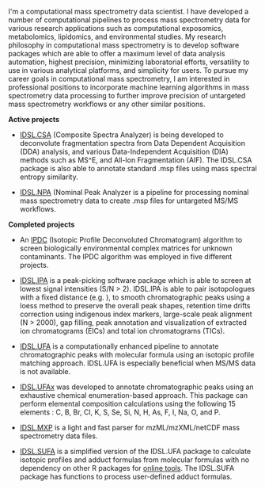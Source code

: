 I'm a computational mass spectrometry data scientist. I have developed a number of computational pipelines to process mass spectrometry data for various research applications such as computational exposomics, metabolomics, lipidomics, and environmental studies. My research philosophy in computational mass spectrometry is to develop software packages which are able to offer a maximum level of data analysis automation, highest precision, minimizing laboratorial efforts, versatility to use in various analytical platforms, and simplicity for users. To pursue my career goals in computational mass spectrometry, I am interested in professional positions to incorporate machine learning algorithms in mass spectrometry data processing to further improve precision of untargeted mass spectrometry workflows or any other similar positions.

**Active projects**

  - [IDSL.CSA](https://github.com/idslme/IDSL.CSA) (Composite Spectra Analyzer) is being developed to deconvolute fragmentation spectra from Data Dependent Acquisition (DDA) analysis, and various Data-Independent Acquisition (DIA) methods such as MS^E, and All-Ion Fragmentation (AIF). The IDSL.CSA package is also able to annotate standard .msp files using mass spectral entropy similarity.

  - [IDSL.NPA](https://github.com/idslme/IDSL.NPA) (Nominal Peak Analyzer is a pipeline for processing nominal mass spectrometry data to create .msp files for untargeted MS/MS workflows.

**Completed projects**

  - An [IPDC](https://github.com/sajfb/Isotopic-Profile-Deconvolution-Chromatogram-IPDC-algorithm) (Isotopic Profile Deconvoluted Chromatogram) algorithm to screen biologically environmental complex matrices for unknown contaminants. The IPDC algorithm was employed in five different projects.

  - [IDSL.IPA](https://github.com/idslme/IDSL.IPA) is a peak-picking software package which is able to screen at lowest signal intensities (S/N > 2). IDSL.IPA is able to pair isotopologues with a fixed distance (e.g. ), to smooth chromatographic peaks using a loess method to preserve the overall peak shapes, retention time drifts correction using indigenous index markers, large-scale peak alignment (N > 2000), gap filling, peak annotation and visualization of extracted ion chromatograms (EICs) and total ion chromatograms (TICs).

  - [IDSL.UFA](https://github.com/idslme/IDSL.UFA) is a computationally enhanced pipeline to annotate chromatographic peaks with molecular formula using an isotopic profile matching approach. IDSL.UFA is especially beneficial when MS/MS data is not available.

  - [IDSL.UFAx](https://github.com/idslme/IDSL.UFAx) was developed to annotate chromatographic peaks using an exhaustive chemical enumeration-based approach. This package can perform elemental composition calculations using the following 15 elements : C, B, Br, Cl, K, S, Se, Si, N, H, As, F, I, Na, O, and P.

  - [IDSL.MXP](https://github.com/idslme/IDSL.MXP) is a light and fast parser for mzML/mzXML/netCDF mass spectrometry data files.

  - [IDSL.SUFA](https://github.com/idslme/IDSL.SUFA) is a simplified version of the IDSL.UFA package to calculate isotopic profiles and adduct formulas from molecular formulas with no dependency on other R packages for [online tools](https://ipc.idsl.me/). The IDSL.SUFA package has functions to process user-defined adduct formulas.
